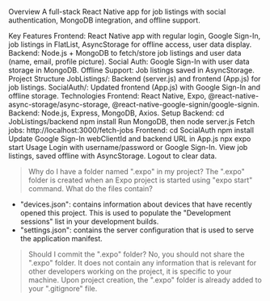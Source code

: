 Overview
A full-stack React Native app for job listings with social authentication, MongoDB integration, and offline support.

Key Features
Frontend: React Native app with regular login, Google Sign-In, job listings in FlatList, AsyncStorage for offline access, user data display.
Backend: Node.js + MongoDB to fetch/store job listings and user data (name, email, profile picture).
Social Auth: Google Sign-In with user data storage in MongoDB.
Offline Support: Job listings saved in AsyncStorage.
Project Structure
JobListings/: Backend (server.js) and frontend (App.js) for job listings.
SocialAuth/: Updated frontend (App.js) with Google Sign-In and offline storage.
Technologies
Frontend: React Native, Expo, @react-native-async-storage/async-storage, @react-native-google-signin/google-signin.
Backend: Node.js, Express, MongoDB, Axios.
Setup
Backend:
cd JobListings/backend
npm install
Run MongoDB, then node server.js
Fetch jobs: http://localhost:3000/fetch-jobs
Frontend:
cd SocialAuth
npm install
Update Google Sign-In webClientId and backend URL in App.js
npx expo start
Usage
Login with username/password or Google Sign-In.
View job listings, saved offline with AsyncStorage.
Logout to clear data.
> Why do I have a folder named ".expo" in my project?
The ".expo" folder is created when an Expo project is started using "expo start" command.
> What do the files contain?
- "devices.json": contains information about devices that have recently opened this project. This is used to populate the "Development sessions" list in your development builds.
- "settings.json": contains the server configuration that is used to serve the application manifest.
> Should I commit the ".expo" folder?
No, you should not share the ".expo" folder. It does not contain any information that is relevant for other developers working on the project, it is specific to your machine.
Upon project creation, the ".expo" folder is already added to your ".gitignore" file.
